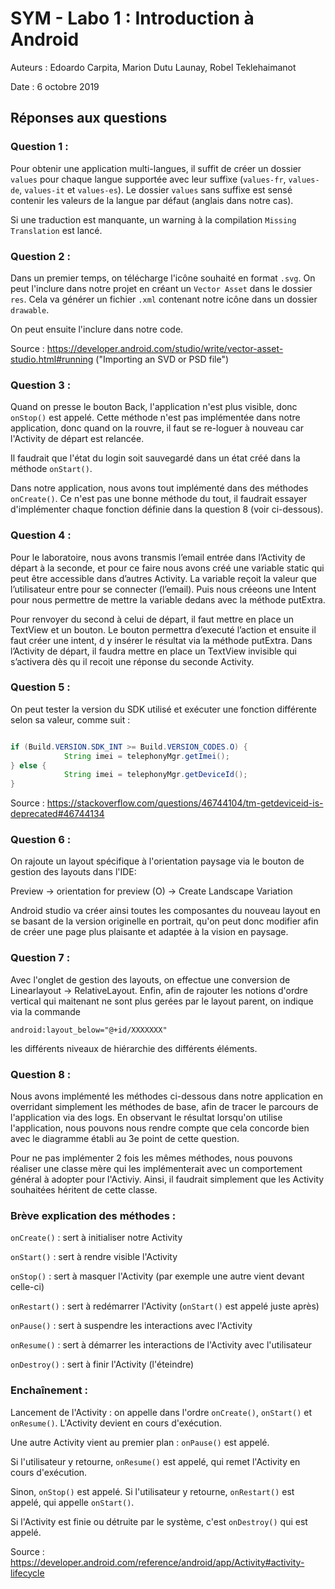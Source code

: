 # SYM - Labo 1 : Introduction à Android

Auteurs : Edoardo Carpita, Marion Dutu Launay, Robel Teklehaimanot

Date : 6 octobre 2019

## Réponses aux questions

### Question 1 :

Pour obtenir une application multi-langues, il suffit de créer un dossier `values` pour chaque langue supportée avec leur suffixe (`values-fr`, `values-de`, `values-it` et `values-es`). Le dossier `values` sans suffixe est sensé contenir les valeurs de la langue par défaut (anglais dans notre cas).

Si une traduction est manquante, un warning à la compilation `Missing Translation` est lancé.

### Question 2 :

Dans un premier temps, on télécharge l'icône souhaité en format `.svg`. On peut l'inclure dans notre projet en créant un `Vector Asset` dans le dossier `res`. Cela va générer un fichier `.xml` contenant notre icône dans un dossier `drawable`.

On peut ensuite l'inclure dans notre code.

Source : https://developer.android.com/studio/write/vector-asset-studio.html#running ("Importing an SVD or PSD file")

### Question 3 :

Quand on presse le bouton Back, l'application n'est plus visible, donc `onStop()` est appelé. Cette méthode n'est pas implémentée dans notre application, donc quand on la rouvre, il faut se re-loguer à nouveau car l'Activity de départ est relancée.

Il faudrait que l'état du login soit sauvegardé dans un état créé dans la méthode `onStart()`.

Dans notre application, nous avons tout implémenté dans des méthodes `onCreate()`. Ce n'est pas une bonne méthode du tout, il faudrait essayer d'implémenter chaque fonction définie dans la question 8 (voir ci-dessous).

### Question 4 : 

Pour le laboratoire, nous avons transmis l’email entrée dans l’Activity de départ à la seconde, et pour ce faire nous avons créé une variable static qui peut être accessible dans d’autres Activity. La variable reçoit la valeur que l’utilisateur entre pour se connecter (l’email). Puis nous créeons une Intent pour nous permettre de mettre la variable dedans avec la méthode putExtra.

Pour renvoyer du second à celui de départ, il faut mettre en place un TextView et un bouton. Le bouton permettra d’executé l’action et ensuite il faut créer une intent, d y insérer le résultat via la méthode putExtra. Dans l’Activity de départ, il faudra mettre en place un TextView invisible qui s’activera dès qu il recoit une réponse du seconde Activity.

### Question 5 :

On peut tester la version du SDK utilisé et exécuter une fonction différente selon sa valeur, comme suit :

``` Java

if (Build.VERSION.SDK_INT >= Build.VERSION_CODES.O) {
            String imei = telephonyMgr.getImei();
} else {
            String imei = telephonyMgr.getDeviceId();
}
```

Source : https://stackoverflow.com/questions/46744104/tm-getdeviceid-is-deprecated#46744134

### Question 6 :

On rajoute un layout spécifique à l'orientation paysage via le bouton de gestion des layouts dans l'IDE:

Preview -> orientation for preview (O) -> Create Landscape Variation

Android studio va créer ainsi toutes les composantes du nouveau layout en se basant de la version originelle en portrait, qu'on peut donc modifier afin de créer une page plus plaisante et adaptée à la vision en paysage.

### Question 7 :

Avec l'onglet de gestion des layouts, on effectue une conversion de Linearlayout -> RelativeLayout. Enfin, afin de rajouter les notions d'ordre vertical qui maitenant ne sont plus gerées par le layout parent, on indique via la commande
```
android:layout_below="@+id/XXXXXXX"
```
les différents niveaux de hiérarchie des différents éléments.

### Question 8 :

Nous avons implémenté les méthodes ci-dessous dans notre application en overridant simplement les méthodes de base, afin de tracer le parcours de l'application via des logs. En observant le résultat lorsqu'on utilise l'application, nous pouvons nous rendre compte que cela concorde bien avec le diagramme établi au 3e point de cette question.

Pour ne pas implémenter 2 fois les mêmes méthodes, nous pouvons réaliser une classe mère qui les implémenterait avec un comportement général à adopter pour l'Activiy. Ainsi, il faudrait simplement que les Activity souhaitées héritent de cette classe.

### Brève explication des méthodes :

`onCreate()` : sert à initialiser notre Activity

`onStart()` : sert à rendre visible l'Activity

`onStop()` : sert à masquer l'Activity (par exemple une autre vient devant celle-ci)

`onRestart()` : sert à redémarrer l'Activity (`onStart()` est appelé juste après)

`onPause()` : sert à suspendre les interactions avec l'Activity

`onResume()` : sert à démarrer les interactions de l'Activity avec l'utilisateur

`onDestroy()` : sert à finir l'Activity (l'éteindre)

### Enchaînement :

Lancement de l'Activity : on appelle dans l'ordre `onCreate()`, `onStart()` et `onResume()`. L'Activity devient en cours d'exécution.

Une autre Activity vient au premier plan : `onPause()` est appelé.

Si l'utilisateur y retourne, `onResume()` est appelé, qui remet l'Activity en cours d'exécution.

Sinon, `onStop()` est appelé. Si l'utilisateur y retourne, `onRestart()` est appelé, qui appelle `onStart()`.

Si l'Activity est finie ou détruite par le système, c'est `onDestroy()` qui est appelé.

Source : https://developer.android.com/reference/android/app/Activity#activity-lifecycle

